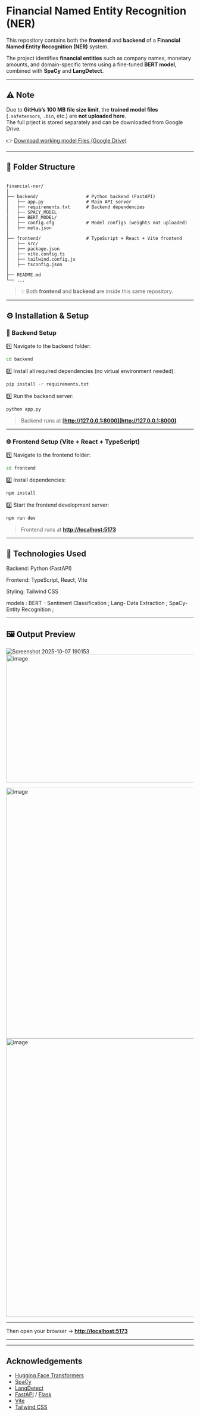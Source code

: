 # Financial Named Entity Recognition (NER) 

This repository contains both the **frontend** and **backend** of a **Financial Named Entity Recognition (NER)** system.

The project identifies **financial entities** such as company names, monetary amounts, and domain-specific terms using a fine-tuned **BERT model**, combined with **SpaCy** and **LangDetect**.

---

## ⚠️ Note

Due to **GitHub’s 100 MB file size limit**, the **trained model files** (`.safetensors`, `.bin`, etc.) are **not uploaded here**.  
The full prject is stored separately and can be downloaded from Google Drive.

👉 [Download working model Files (Google Drive)](https://drive.google.com/file/d/1B_Zc4cSfwQUp9kCMy-Uz5E49CcDKnSPT/view?usp=drive_link)


---

## 📁 Folder Structure

```

financial-ner/
│
├── backend/                  # Python backend (FastAPI)
│   ├── app.py                # Main API server
│   ├── requirements.txt      # Backend dependencies
│   ├── SPACY_MODEL
|   ├── BERT_MODEL/      
│   ├── config.cfg            # Model configs (weights not uploaded)
│   ├── meta.json
│
├── frontend/                 # TypeScript + React + Vite frontend
│   ├── src/
│   ├── package.json
│   ├── vite.config.ts
│   ├── tailwind.config.js
│   ├── tsconfig.json
│
├── README.md
└── ...

````

> 💡 Both **frontend** and **backend** are inside this same repository.

---

## ⚙️ Installation & Setup

### 🧠 Backend Setup 

1️⃣ Navigate to the backend folder:
```bash
cd backend
````

2️⃣ Install all required dependencies (no virtual environment needed):

```bash
pip install -r requirements.txt
```

3️⃣ Run the backend server:

```bash
python app.py
```

> Backend runs at **[http://127.0.0.1:8000](http://127.0.0.1:8000)**

---

### 🌐 Frontend Setup (Vite + React + TypeScript)

1️⃣ Navigate to the frontend folder:

```bash
cd frontend
```

2️⃣ Install dependencies:

```bash
npm install
```

3️⃣ Start the frontend development server:

```bash
npm run dev
```

> Frontend runs at **[http://localhost:5173](http://localhost:5173)**

---

## 🧰 Technologies Used

Backend: Python (FastAPI)

Frontend: TypeScript, React, Vite

Styling: Tailwind CSS

models : BERT - Sentiment Classification ;
         Lang- Data Extraction ;
         SpaCy-Entity Recognition ;


---

## 🖼️ Output Preview

![Screenshot 2025-10-07 190153](https://github.com/user-attachments/assets/fe3df530-2d71-4bf8-a94e-f230434aeef1)
<img width="625" height="343" alt="image" src="https://github.com/user-attachments/assets/d96200a4-85b2-43cb-aeb0-03fbca1edb8a" />

<img width="546" height="672" alt="image" src="https://github.com/user-attachments/assets/cc61b177-b020-4f3d-99a1-2c1c2d081977" />
<img width="535" height="747" alt="image" src="https://github.com/user-attachments/assets/b259fd75-c16b-46da-b1c2-cf6a4303a8c5" />

---


Then open your browser → **[http://localhost:5173](http://localhost:5173)**

---

---

##  Acknowledgements

* [Hugging Face Transformers](https://huggingface.co/transformers)
* [SpaCy](https://spacy.io)
* [LangDetect](https://pypi.org/project/langdetect/)
* [FastAPI](https://fastapi.tiangolo.com/) / [Flask](https://flask.palletsprojects.com/)
* [Vite](https://vitejs.dev/)
* [Tailwind CSS](https://tailwindcss.com/)

```
